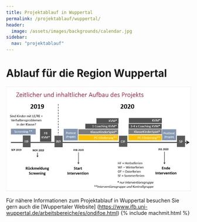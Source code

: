 ```yaml
---
title: Projektablauf in Wuppertal
permalink: /projektablauf/wuppertal/
header:
  image: /assets/images/backgrounds/calendar.jpg
sidebar:
  nav: "projektablauf"
---
```


# **Ablauf für die Region Wuppertal**

![Grafik zum Projektablauf Wuppertal](/assets/images/logos/AblaufWupp.JPG)

Für nähere Informationen zum Projektablauf in Wuppertal besuchen Sie gern auch die [Wuppertaler Website] (https://www.ifb.uni-wuppertal.de/arbeitsbereiche/es/ondifoe.html)
{% include machmit.html %}
